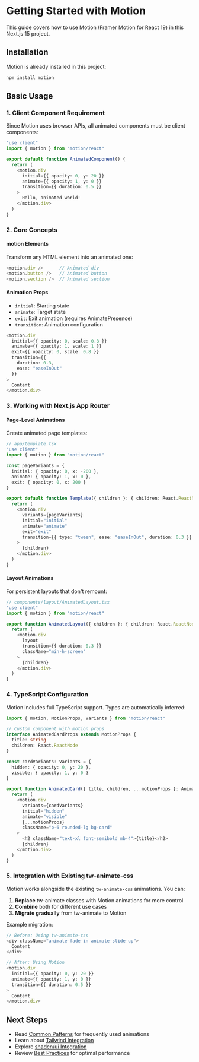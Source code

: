 # Getting Started with Motion

This guide covers how to use Motion (Framer Motion for React 19) in this Next.js 15 project.

## Installation

Motion is already installed in this project:

```bash
npm install motion
```

## Basic Usage

### 1. Client Component Requirement

Since Motion uses browser APIs, all animated components must be client components:

```typescript
"use client"
import { motion } from "motion/react"

export default function AnimatedComponent() {
  return (
    <motion.div
      initial={{ opacity: 0, y: 20 }}
      animate={{ opacity: 1, y: 0 }}
      transition={{ duration: 0.5 }}
    >
      Hello, animated world!
    </motion.div>
  )
}
```

### 2. Core Concepts

#### motion Elements
Transform any HTML element into an animated one:

```typescript
<motion.div />      // Animated div
<motion.button />   // Animated button
<motion.section />  // Animated section
```

#### Animation Props
- `initial`: Starting state
- `animate`: Target state  
- `exit`: Exit animation (requires AnimatePresence)
- `transition`: Animation configuration

```typescript
<motion.div
  initial={{ opacity: 0, scale: 0.8 }}
  animate={{ opacity: 1, scale: 1 }}
  exit={{ opacity: 0, scale: 0.8 }}
  transition={{ 
    duration: 0.3,
    ease: "easeInOut"
  }}
>
  Content
</motion.div>
```

### 3. Working with Next.js App Router

#### Page-Level Animations
Create animated page templates:

```typescript
// app/template.tsx
"use client"
import { motion } from "motion/react"

const pageVariants = {
  initial: { opacity: 0, x: -200 },
  animate: { opacity: 1, x: 0 },
  exit: { opacity: 0, x: 200 }
}

export default function Template({ children }: { children: React.ReactNode }) {
  return (
    <motion.div
      variants={pageVariants}
      initial="initial"
      animate="animate"
      exit="exit"
      transition={{ type: "tween", ease: "easeInOut", duration: 0.3 }}
    >
      {children}
    </motion.div>
  )
}
```

#### Layout Animations
For persistent layouts that don't remount:

```typescript
// components/layout/AnimatedLayout.tsx
"use client"
import { motion } from "motion/react"

export function AnimatedLayout({ children }: { children: React.ReactNode }) {
  return (
    <motion.div
      layout
      transition={{ duration: 0.3 }}
      className="min-h-screen"
    >
      {children}
    </motion.div>
  )
}
```

### 4. TypeScript Configuration

Motion includes full TypeScript support. Types are automatically inferred:

```typescript
import { motion, MotionProps, Variants } from "motion/react"

// Custom component with motion props
interface AnimatedCardProps extends MotionProps {
  title: string
  children: React.ReactNode
}

const cardVariants: Variants = {
  hidden: { opacity: 0, y: 20 },
  visible: { opacity: 1, y: 0 }
}

export function AnimatedCard({ title, children, ...motionProps }: AnimatedCardProps) {
  return (
    <motion.div
      variants={cardVariants}
      initial="hidden"
      animate="visible"
      {...motionProps}
      className="p-6 rounded-lg bg-card"
    >
      <h2 className="text-xl font-semibold mb-4">{title}</h2>
      {children}
    </motion.div>
  )
}
```

### 5. Integration with Existing tw-animate-css

Motion works alongside the existing `tw-animate-css` animations. You can:

1. **Replace** tw-animate classes with Motion animations for more control
2. **Combine** both for different use cases
3. **Migrate gradually** from tw-animate to Motion

Example migration:
```typescript
// Before: Using tw-animate-css
<div className="animate-fade-in animate-slide-up">
  Content
</div>

// After: Using Motion
<motion.div
  initial={{ opacity: 0, y: 20 }}
  animate={{ opacity: 1, y: 0 }}
  transition={{ duration: 0.5 }}
>
  Content
</motion.div>
```

## Next Steps

- Read [Common Patterns](./common-patterns.md) for frequently used animations
- Learn about [Tailwind Integration](./tailwind-integration.md)
- Explore [shadcn/ui Integration](./shadcn-integration.md)
- Review [Best Practices](./best-practices.md) for optimal performance

